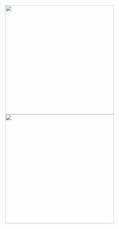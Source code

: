 

<img src="https://github.com/mertbuyuk/BankAppCompose/assets/63505261/49c2af30-de71-487e-9484-13fd54be951a" width="340" />
<img src="https://github.com/mertbuyuk/BankAppCompose/assets/63505261/4bea5e41-71a9-4ba8-87f1-227a5e037454" width="340" />
